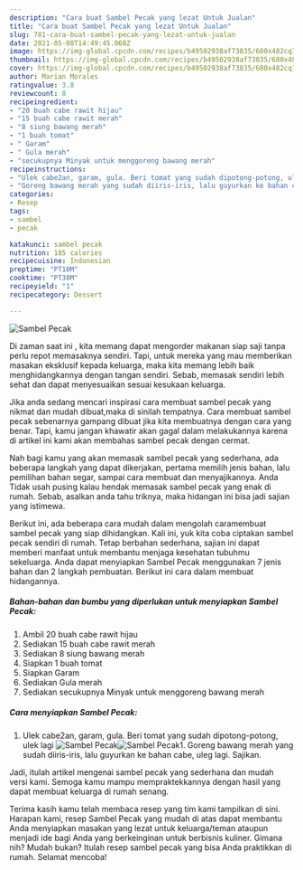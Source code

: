 ```yaml
---
description: "Cara buat Sambel Pecak yang lezat Untuk Jualan"
title: "Cara buat Sambel Pecak yang lezat Untuk Jualan"
slug: 781-cara-buat-sambel-pecak-yang-lezat-untuk-jualan
date: 2021-05-08T14:49:45.068Z
image: https://img-global.cpcdn.com/recipes/b49502938af73835/680x482cq70/sambel-pecak-foto-resep-utama.jpg
thumbnail: https://img-global.cpcdn.com/recipes/b49502938af73835/680x482cq70/sambel-pecak-foto-resep-utama.jpg
cover: https://img-global.cpcdn.com/recipes/b49502938af73835/680x482cq70/sambel-pecak-foto-resep-utama.jpg
author: Marian Morales
ratingvalue: 3.8
reviewcount: 8
recipeingredient:
- "20 buah cabe rawit hijau"
- "15 buah cabe rawit merah"
- "8 siung bawang merah"
- "1 buah tomat"
- " Garam"
- " Gula merah"
- "secukupnya Minyak untuk menggoreng bawang merah"
recipeinstructions:
- "Ulek cabe2an, garam, gula. Beri tomat yang sudah dipotong-potong, ulek lagi"
- "Goreng bawang merah yang sudah diiris-iris, lalu guyurkan ke bahan cabe, uleg lagi. Sajikan."
categories:
- Resep
tags:
- sambel
- pecak

katakunci: sambel pecak 
nutrition: 185 calories
recipecuisine: Indonesian
preptime: "PT10M"
cooktime: "PT38M"
recipeyield: "1"
recipecategory: Dessert

---
```



![Sambel Pecak](https://img-global.cpcdn.com/recipes/b49502938af73835/680x482cq70/sambel-pecak-foto-resep-utama.jpg)

Di zaman  saat ini , kita memang dapat mengorder makanan siap saji tanpa perlu repot memasaknya sendiri. Tapi, untuk mereka yang mau memberikan masakan eksklusif kepada keluarga, maka kita memang lebih baik menghidangkannya dengan tangan sendiri. Sebab, memasak sendiri lebih sehat dan dapat menyesuaikan sesuai kesukaan keluarga.

Jika anda sedang mencari inspirasi cara membuat sambel pecak yang nikmat dan mudah dibuat,maka di sinilah tempatnya. Cara membuat sambel pecak  sebenarnya gampang dibuat jika kita membuatnya dengan cara yang benar. Tapi, kamu jangan khawatir akan gagal dalam melakukannya 
karena di artikel ini kami akan membahas sambel pecak dengan cermat.  



Nah bagi kamu yang akan memasak sambel pecak yang sederhana, ada beberapa langkah yang dapat dikerjakan, pertama memilih jenis bahan, lalu pemilihan bahan segar, sampai cara membuat dan menyajikannya. Anda Tidak usah pusing kalau hendak memasak sambel pecak yang enak di rumah. Sebab, asalkan anda  tahu triknya, maka hidangan ini bisa jadi sajian yang istimewa.

Berikut ini, ada beberapa cara mudah dalam mengolah caramembuat sambel pecak yang siap dihidangkan. Kali ini, yuk kita coba ciptakan sambel pecak sendiri di rumah. Tetap berbahan sederhana, sajian ini dapat memberi manfaat untuk membantu menjaga kesehatan tubuhmu sekeluarga. Anda dapat menyiapkan Sambel Pecak menggunakan 7 jenis bahan dan 2 langkah pembuatan. Berikut ini cara dalam membuat hidangannya.

<!--inarticleads1-->

##### Bahan-bahan dan bumbu yang diperlukan untuk menyiapkan Sambel Pecak:

1. Ambil 20 buah cabe rawit hijau
1. Sediakan 15 buah cabe rawit merah
1. Sediakan 8 siung bawang merah
1. Siapkan 1 buah tomat
1. Siapkan  Garam
1. Sediakan  Gula merah
1. Sediakan secukupnya Minyak untuk menggoreng bawang merah




<!--inarticleads2-->

##### Cara menyiapkan Sambel Pecak:

1. Ulek cabe2an, garam, gula. Beri tomat yang sudah dipotong-potong, ulek lagi
<img src="https://img-global.cpcdn.com/steps/16cd1cf9b8bfbf3c/160x128cq70/sambel-pecak-langkah-memasak-1-foto.jpg" alt="Sambel Pecak"><img src="https://img-global.cpcdn.com/steps/f7d14f0e0a7454fa/160x128cq70/sambel-pecak-langkah-memasak-1-foto.jpg" alt="Sambel Pecak">1. Goreng bawang merah yang sudah diiris-iris, lalu guyurkan ke bahan cabe, uleg lagi. Sajikan.




Jadi, itulah artikel mengenai  sambel pecak  yang sederhana dan mudah versi kami. Semoga kamu mampu mempraktekkannya dengan hasil yang dapat membuat keluarga di rumah senang. 

Terima kasih kamu telah membaca resep yang tim kami tampilkan di sini. Harapan kami, resep  Sambel Pecak yang mudah di atas dapat membantu Anda menyiapkan masakan yang lezat untuk keluarga/teman ataupun menjadi ide bagi Anda yang berkeinginan untuk berbisnis kuliner. Gimana nih? Mudah bukan? Itulah resep sambel pecak yang bisa Anda praktikkan di rumah. Selamat mencoba!

